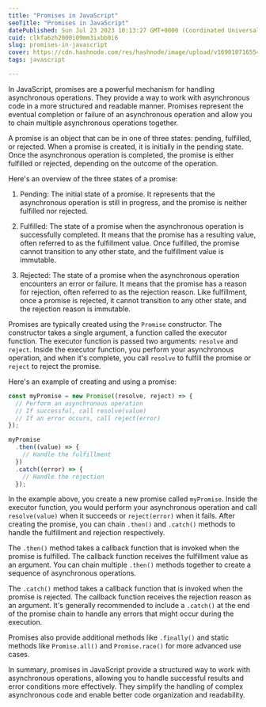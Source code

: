 ```yaml
---
title: "Promises in JavaScript"
seoTitle: "Promises in JavaScript"
datePublished: Sun Jul 23 2023 10:13:27 GMT+0000 (Coordinated Universal Time)
cuid: clkfa6zh2000i09mm3ixbb0i6
slug: promises-in-javascript
cover: https://cdn.hashnode.com/res/hashnode/image/upload/v1690107165546/23a9c71b-9502-48a1-8a3c-ef03d4aa870e.png
tags: javascript

---
```


In JavaScript, promises are a powerful mechanism for handling asynchronous operations. They provide a way to work with asynchronous code in a more structured and readable manner. Promises represent the eventual completion or failure of an asynchronous operation and allow you to chain multiple asynchronous operations together.

A promise is an object that can be in one of three states: pending, fulfilled, or rejected. When a promise is created, it is initially in the pending state. Once the asynchronous operation is completed, the promise is either fulfilled or rejected, depending on the outcome of the operation.

Here's an overview of the three states of a promise:

1. Pending: The initial state of a promise. It represents that the asynchronous operation is still in progress, and the promise is neither fulfilled nor rejected.
    
2. Fulfilled: The state of a promise when the asynchronous operation is successfully completed. It means that the promise has a resulting value, often referred to as the fulfillment value. Once fulfilled, the promise cannot transition to any other state, and the fulfillment value is immutable.
    
3. Rejected: The state of a promise when the asynchronous operation encounters an error or failure. It means that the promise has a reason for rejection, often referred to as the rejection reason. Like fulfillment, once a promise is rejected, it cannot transition to any other state, and the rejection reason is immutable.
    

Promises are typically created using the `Promise` constructor. The constructor takes a single argument, a function called the executor function. The executor function is passed two arguments: `resolve` and `reject`. Inside the executor function, you perform your asynchronous operation, and when it's complete, you call `resolve` to fulfill the promise or `reject` to reject the promise.

Here's an example of creating and using a promise:

```javascript
const myPromise = new Promise((resolve, reject) => {
  // Perform an asynchronous operation
  // If successful, call resolve(value)
  // If an error occurs, call reject(error)
});

myPromise
  .then((value) => {
    // Handle the fulfillment
  })
  .catch((error) => {
    // Handle the rejection
  });
```

In the example above, you create a new promise called `myPromise`. Inside the executor function, you would perform your asynchronous operation and call `resolve(value)` when it succeeds or `reject(error)` when it fails. After creating the promise, you can chain `.then()` and `.catch()` methods to handle the fulfillment and rejection respectively.

The `.then()` method takes a callback function that is invoked when the promise is fulfilled. The callback function receives the fulfillment value as an argument. You can chain multiple `.then()` methods together to create a sequence of asynchronous operations.

The `.catch()` method takes a callback function that is invoked when the promise is rejected. The callback function receives the rejection reason as an argument. It's generally recommended to include a `.catch()` at the end of the promise chain to handle any errors that might occur during the execution.

Promises also provide additional methods like `.finally()` and static methods like `Promise.all()` and `Promise.race()` for more advanced use cases.

In summary, promises in JavaScript provide a structured way to work with asynchronous operations, allowing you to handle successful results and error conditions more effectively. They simplify the handling of complex asynchronous code and enable better code organization and readability.